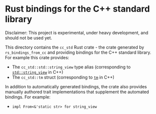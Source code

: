 # Rust bindings for the C++ standard library

Disclaimer: This project is experimental, under heavy development, and should
not be used yet.

This directory contains the `cc_std` Rust crate - the crate generated by
`rs_bindings_from_cc` and providing bindings for the C++ standard library.   For
example this crate provides:
- The `cc_std::std::string_view` type alias (corresponding to
  [`std::string_view`](https://en.cppreference.com/w/cpp/header/string_view)
  in C++)
- The `cc_std::tm` struct (corresponding to
  [`tm`](https://en.cppreference.com/w/c/chrono/tm)
  in C++)

In addition to automatically generated bindings, the crate also provides
manually authored trait implementations that supplement the automated bindings.
For example:
- `impl From<&'static str> for string_view`
